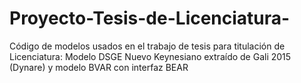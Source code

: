 # Proyecto-Tesis-de-Licenciatura-
Código de modelos usados en el trabajo de tesis para titulación de Licenciatura: Modelo DSGE Nuevo Keynesiano extraído de Gali 2015 (Dynare) y modelo BVAR con interfaz BEAR
